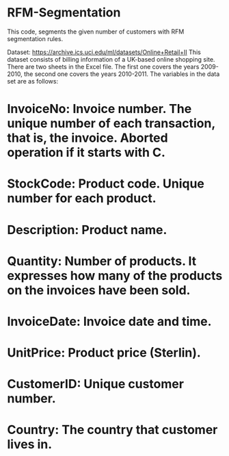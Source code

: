 # RFM-Segmentation
This code, segments the given number of customers with RFM segmentation rules. 

Dataset: https://archive.ics.uci.edu/ml/datasets/Online+Retail+II
This dataset consists of billing information of a UK-based online shopping site. There are two sheets in the Excel file. The first one covers the years 2009-2010, the second one covers the years 2010-2011. The variables in the data set are as follows:
# InvoiceNo: Invoice number. The unique number of each transaction, that is, the invoice. Aborted operation if it starts with C.
# StockCode: Product code. Unique number for each product.
# Description: Product name.
# Quantity: Number of products. It expresses how many of the products on the invoices have been sold.
# InvoiceDate: Invoice date and time.
# UnitPrice: Product price (Sterlin).
# CustomerID: Unique customer number.
# Country: The country that customer lives in.

